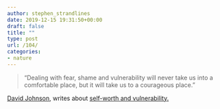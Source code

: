 ```yaml
---
author: stephen_strandlines
date: 2019-12-15 19:31:50+00:00
draft: false
title: ""
type: post
url: /104/
categories:
- nature
---
```


<blockquote>
  “Dealing with fear, shame and vulnerability will never take us into a comfortable place, but it will take us to a courageous place.”
</blockquote>



[David Johnson](https://micro.blog/crossingthethreshold), writes about [self-worth and vulnerability.](https://tinyurl.com/wxhuz6f)
